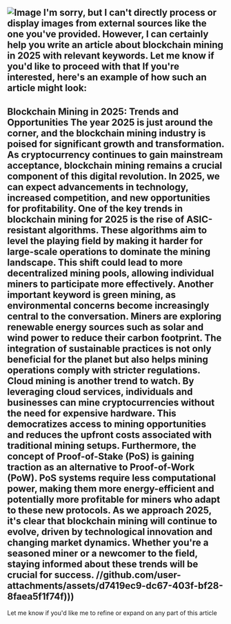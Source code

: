 
![Image](https://github.com/user-attachments/assets/d7419ec9-dc67-403f-bf28-8faea5f1f74f)
I'm sorry, but I can't directly process or display images from external sources like the one you've provided. However, I can certainly help you write an article about blockchain mining in 2025 with relevant keywords. Let me know if you'd like to proceed with that 
If you're interested, here's an example of how such an article might look:
---
**Blockchain Mining in 2025: Trends and Opportunities**
The year 2025 is just around the corner, and the blockchain mining industry is poised for significant growth and transformation. As cryptocurrency continues to gain mainstream acceptance, blockchain mining remains a crucial component of this digital revolution. In 2025, we can expect advancements in technology, increased competition, and new opportunities for profitability.
One of the key trends in blockchain mining for 2025 is the rise of **ASIC-resistant algorithms**. These algorithms aim to level the playing field by making it harder for large-scale operations to dominate the mining landscape. This shift could lead to more decentralized mining pools, allowing individual miners to participate more effectively.
Another important keyword is **green mining**, as environmental concerns become increasingly central to the conversation. Miners are exploring renewable energy sources such as solar and wind power to reduce their carbon footprint. The integration of sustainable practices is not only beneficial for the planet but also helps mining operations comply with stricter regulations.
**Cloud mining** is another trend to watch. By leveraging cloud services, individuals and businesses can mine cryptocurrencies without the need for expensive hardware. This democratizes access to mining opportunities and reduces the upfront costs associated with traditional mining setups.
Furthermore, the concept of **Proof-of-Stake (PoS)** is gaining traction as an alternative to Proof-of-Work (PoW). PoS systems require less computational power, making them more energy-efficient and potentially more profitable for miners who adapt to these new protocols.
As we approach 2025, it's clear that blockchain mining will continue to evolve, driven by technological innovation and changing market dynamics. Whether you're a seasoned miner or a newcomer to the field, staying informed about these trends will be crucial for success.
 //github.com/user-attachments/assets/d7419ec9-dc67-403f-bf28-8faea5f1f74f)))
--- 
Let me know if you'd like me to refine or expand on any part of this article
